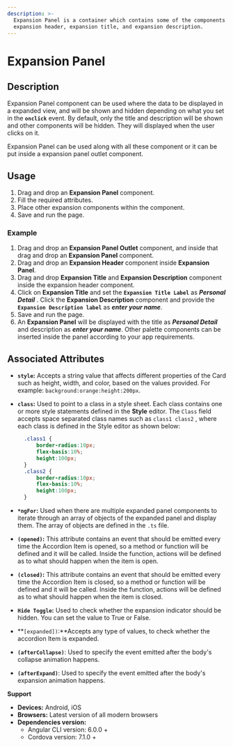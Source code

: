 ```yaml
---
description: >-
  Expansion Panel is a container which contains some of the components such as
  expansion header, expansion title, and expansion description.
---
```


# Expansion Panel

## Description

Expansion Panel component can be used where the data to be displayed in a expanded view, and will be shown and hidden depending on what you set in the **`onclick`** event. By default, only the title and description will be shown and other components will be hidden. They will displayed when the user clicks on it. 

Expansion Panel can be used along with all these component or it can be put inside a expansion panel outlet component.

## Usage

1. Drag and drop an **Expansion Panel** component.
2. Fill the required attributes.
3. Place other expansion components within the component.
4. Save and run the page.

### Example

1. Drag and drop an **Expansion Panel Outlet** component, and inside that drag and drop an **Expansion Panel** component.
2. Drag and drop an **Expansion Header** component inside **Expansion Panel**.
3. Drag and drop **Expansion Title** and **Expansion Description** component inside the expansion header component.
4. Click on **Expansion Title** and set the **`Expansion Title Label`** as _**Personal Detail**_ . Click the **Expansion Description** component and provide the **`Expansion Description label`** as _**enter your name**_.
5. Save and run the page.
6. An **Expansion Panel** will be displayed with the title as _**Personal Detail**_ and description as _**enter your name**_. Other palette components can be inserted inside the panel according to your app requirements.

## Associated Attributes

* **`style`:** Accepts a string value that affects different properties of the Card such as height, width, and color, based on the values provided. For example: `background:orange:height:200px`.
* **`class`:** Used to point to a class in a style sheet.  Each class contains one or more style statements defined in the **Style** editor. The `Class` field accepts space separated class names such as `class1 class2` , where each class is defined in the Style editor as shown below:

  ```css
    .class1 {
        border-radius:10px;
        flex-basis:10%;
        height:100px;
    }
    .class2 {
        border-radius:10px;
        flex-basis:10%;
        height:100px;
    }
  ```

* **`*ngFor`:** Used when there are multiple expanded panel components to iterate through an array of objects of the expanded panel and display them. The array of objects are defined in  the `.ts` file. 
* **`(opened)`:** This attribute contains an event that should be emitted every time the Accordion Item is opened, so a method or function will be defined and it will be called. Inside the function, actions will be defined as to what should happen when the item is open.
* **`(closed)`:** This attribute contains an event that should be emitted every time the Accordion Item is closed, so a method or function will be defined and it will be called. Inside the function, actions will be defined as to what should happen when the item is closed.
* **`Hide Toggle`:** Used to check whether the expansion indicator should be hidden. You can set the value to True or False. 
* **`[expanded])`:**Accepts any type of values, to check whether the accordion Item is expanded.
* **`(afterCollapse)`**: Used to specify the event emitted after the body's collapse animation happens.
* **`(afterExpand)`**: Used to specify the event emitted after the body's expansion animation happens.

**Support**

* **Devices:** Android, iOS
* **Browsers:**  Latest version of all modern browsers
* **Dependencies version:** 
  * Angular CLI version: 6.0.0 + 
  * Cordova version: 7.1.0 +  

